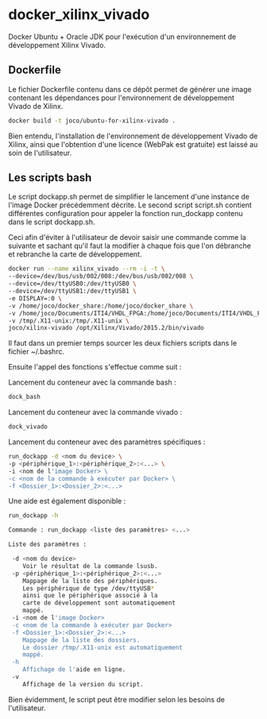 # docker_xilinx_vivado
Docker Ubuntu + Oracle JDK pour l'exécution d'un environnement de développement Xilinx Vivado.

## Dockerfile

Le fichier Dockerfile contenu dans ce dépôt permet de générer une image contenant les dépendances pour l'environnement de développement Vivado de Xilinx.

```bash
docker build -t joco/ubuntu-for-xilinx-vivado .
```

Bien entendu, l'installation de l'environnement de développement Vivado de Xilinx, ainsi que l'obtention d'une licence (WebPak est gratuite) est laissé au soin de l'utilisateur.

## Les scripts bash

Le script dockapp.sh permet de simplifier le lancement d'une instance de l'image Docker précédemment décrite.
Le second script script.sh contient différentes configuration pour appeler la fonction run_dockapp contenu dans le script dockapp.sh.

Ceci afin d'éviter à l'utilisateur de devoir saisir une commande comme la suivante et sachant qu'il faut la modifier à chaque fois que l'on débranche et rebranche la carte de développement.

```bash
docker run --name xilinx_vivado --rm -i -t \ 
--device=/dev/bus/usb/002/008:/dev/bus/usb/002/008 \
--device=/dev/ttyUSB0:/dev/ttyUSB0 \
--device=/dev/ttyUSB1:/dev/ttyUSB1 \
-e DISPLAY=:0 \
-v /home/joco/docker_share:/home/joco/docker_share \
-v /home/joco/Documents/ITI4/VHDL_FPGA:/home/joco/Documents/ITI4/VHDL_FPGA \
-v /tmp/.X11-unix:/tmp/.X11-unix \
joco/xilinx-vivado /opt/Xilinx/Vivado/2015.2/bin/vivado
```

Il faut dans un premier temps sourcer les deux fichiers scripts dans le fichier ~/.bashrc.

Ensuite l'appel des fonctions s'effectue comme suit :

Lancement du conteneur avec la commande bash :

```bash
dock_bash
```

Lancement du conteneur avec la commande vivado :

```bash
dock_vivado
```

Lancement du conteneur avec des paramètres spécifiques :

```bash
run_dockapp -d <nom du device> \
-p <périphérique_1>:<périphérique_2>:<...> \
-i <nom de l'image Docker> \
-c <nom de la commande à exécuter par Docker> \
-f <Dossier_1>:<Dossier_2>:<...>
```

Une aide est également disponible :

```bash
run_dockapp -h
```

```bash
Commande : run_dockapp <liste des paramètres> <...>

Liste des paramètres :

 -d <nom du device>
    Voir le résultat de la commande lsusb.
 -p <périphérique_1>:<périphérique_2>:<...>
    Mappage de la liste des périphériques.
    Les périphérique de type /dev/ttyUSB*
    ainsi que le périphérique associé à la
    carte de développement sont automatiquement
    mappé.
 -i <nom de l'image Docker>
 -c <nom de la commande à exécuter par Docker>
 -f <Dossier_1>:<Dossier_2>:<...>
    Mappage de la liste des dossiers.
    Le dossier /tmp/.X11-unix est automatiquement
    mappé.
 -h
    Affichage de l'aide en ligne.
 -v
    Affichage de la version du script.
```

Bien évidemment, le script peut être modifier selon les besoins de l'utilisateur.
